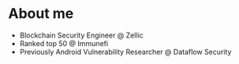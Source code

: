 # About me

* Blockchain Security Engineer @ Zellic
* Ranked top 50 @ Immunefi
* Previously Android Vulnerability Researcher @ Dataflow Security
